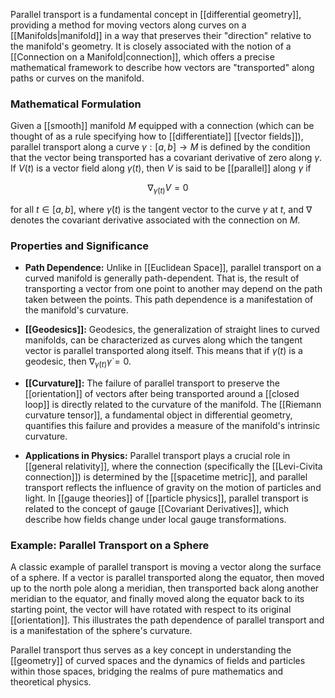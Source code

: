 Parallel transport is a fundamental concept in [[differential geometry]], providing a method for moving vectors along curves on a [[Manifolds|manifold]] in a way that preserves their "direction" relative to the manifold's geometry. It is closely associated with the notion of a [[Connection on a Manifold|connection]], which offers a precise mathematical framework to describe how vectors are "transported" along paths or curves on the manifold.

### Mathematical Formulation

Given a [[smooth]] manifold $M$ equipped with a connection (which can be thought of as a rule specifying how to [[differentiate]] [[vector fields]]), parallel transport along a curve $\gamma: [a, b] \to M$ is defined by the condition that the vector being transported has a covariant derivative of zero along $\gamma$. If $V(t)$ is a vector field along $\gamma(t)$, then $V$ is said to be [[parallel]] along $\gamma$ if

$$\nabla_{\dot{\gamma}(t)} V = 0$$

for all $t \in [a, b]$, where $\dot{\gamma}(t)$ is the tangent vector to the curve $\gamma$ at $t$, and $\nabla$ denotes the covariant derivative associated with the connection on $M$.

### Properties and Significance

- **Path Dependence:** Unlike in [[Euclidean Space]], parallel transport on a curved manifold is generally path-dependent. That is, the result of transporting a vector from one point to another may depend on the path taken between the points. This path dependence is a manifestation of the manifold's curvature.

- **[[Geodesics]]:** Geodesics, the generalization of straight lines to curved manifolds, can be characterized as curves along which the tangent vector is parallel transported along itself. This means that if $\gamma(t)$ is a geodesic, then $\nabla_{\dot{\gamma}(t)} \dot{\gamma} = 0$.

- **[[Curvature]]:** The failure of parallel transport to preserve the [[orientation]] of vectors after being transported around a [[closed loop]] is directly related to the curvature of the manifold. The [[Riemann curvature tensor]], a fundamental object in differential geometry, quantifies this failure and provides a measure of the manifold's intrinsic curvature.

- **Applications in Physics:** Parallel transport plays a crucial role in [[general relativity]], where the connection (specifically the [[Levi-Civita connection]]) is determined by the [[spacetime metric]], and parallel transport reflects the influence of gravity on the motion of particles and light. In [[gauge theories]] of [[particle physics]], parallel transport is related to the concept of gauge [[Covariant Derivatives]], which describe how fields change under local gauge transformations.

### Example: Parallel Transport on a Sphere

A classic example of parallel transport is moving a vector along the surface of a sphere. If a vector is parallel transported along the equator, then moved up to the north pole along a meridian, then transported back along another meridian to the equator, and finally moved along the equator back to its starting point, the vector will have rotated with respect to its original [[orientation]]. This illustrates the path dependence of parallel transport and is a manifestation of the sphere's curvature.

Parallel transport thus serves as a key concept in understanding the [[geometry]] of curved spaces and the dynamics of fields and particles within those spaces, bridging the realms of pure mathematics and theoretical physics.